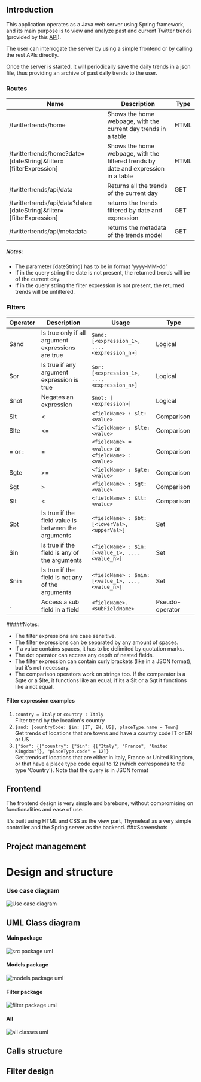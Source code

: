 ## Introduction
This application operates as a Java web server using Spring framework, and its main purpose is to view and analyze past
and current Twitter trends (provided by this [API](https://developer.twitter.com/en/docs/trends/locations-with-trending-topics/api-reference/get-trends-available)).

The user can interrogate the server by using a simple frontend or by calling the rest APIs directly.

Once the server is started, it will periodically save the daily trends in a json file, thus providing an archive of past 
daily trends to the user.



### Routes
Name | Description | Type
------------ | -------------  | ------------- 
/twittertrends/home | Shows the home webpage, with the current day trends in a table | HTML
/twittertrends/home?date=\[dateString]&filter=\[filterExpression] | Shows the home webpage, with the filtered trends by date and expression in a table | HTML
/twittertrends/api/data | Returns all the trends of the current day | GET
/twittertrends/api/data?date=\[dateString]&filter=\[filterExpression] | returns the trends filtered by date and expression | GET
/twittertrends/api/metadata | returns the metadata of the trends model | GET
##### Notes:
- The parameter \[dateString] has to be in format 'yyyy-MM-dd'
- If in the query string the date is not present, the returned trends will be of the current day.
- If in the query string the filter expression is not present, the returned trends will be unfiltered.

### Filters
Operator | Description |  Usage| Type
------------ | -------------  | ------------- | -------------  
$and | Is true only if all argument expressions are true | `$and: [<expression_1>, ..., <expression_n>]` | Logical 
$or | Is true if any argument expression is true | `$or: [<expression_1>, ..., <expression_n>]` | Logical 
$not | Negates an expression | `$not: [ <expression>]` | Logical 
$lt | <  | `<fieldName> : $lt: <value>` | Comparison
$lte | <= | `<fieldName> : $lte: <value>` | Comparison
= or : | = | `<fieldName> = <value>` or `<fieldName> : <value>` | Comparison
$gte | \>= | `<fieldName> : $gte: <value>` | Comparison
$gt | \> | `<fieldName> : $gt: <value>` | Comparison
$lt | < | `<fieldName> : $lt: <value>` | Comparison
$bt | Is true if the field value is between the arguments | `<fieldName> : $bt: [<lowerVal>, <upperVal>]` | Set
$in | Is true if the field is any of the arguments | `<fieldName> : $in: [<value_1>, ..., <value_n>]` | Set
$nin | Is true if the field is not any of the arguments | `<fieldName> : $nin: [<value_1>, ..., <value_n>]` | Set
. | Access a sub field in a field | `<fieldName>.<subFieldName>`|Pseudo-operator 

#####Notes:
- The filter expressions are case sensitive.
- The filter expressions can be separated by any amount of spaces.
- If a value contains spaces, it has to be delimited by quotation marks.
- The dot operator can access any depth of nested fields.
- The filter expression can contain curly brackets (like in a JSON format), but it's not necessary.
- The comparison operators work on strings too. If the comparator is a $gte or a $lte, it functions like an equal; if its a $lt or a $gt it functions like a not equal.
#### Filter expression examples 
1. `country = Italy` or `country : Italy`  
Filter trend by the location's country
2. `$and: [countryCode: $in: [IT, EN, US], placeType.name = Town]`  
Get trends of locations that are towns and have a country code IT or EN or US
3. `{"$or": {["country": {"$in": {["Italy", "France", "United Kingdom"]}, "placeType.code" = 12]}`  
Get trends of locations that are either in Italy, France or United Kingdom, or that have a place type code equal to 12 (which corresponds to the type 'Country').
Note that the query is in JSON format

## Frontend
The frontend design is very simple and barebone, without compromising on functionalities and ease of use.

It's built using HTML and CSS as the view part, Thymeleaf as a very simple controller and the Spring server as the backend.
###Screenshots
## Project management

# Design and structure
### Use case diagram
![Use case diagram](/readme_assets/Use_case.png)

## UML Class diagram
#### Main package
![src package uml](/readme_assets/UML_Packages/src.png)
#### Models package
![models package uml](/readme_assets/UML_Packages/Models.png)
#### Filter package
![filter package uml](/readme_assets/UML_Packages/Filter.png)
#### All
![all classes uml](/readme_assets/UML_Packages/GLOBAL.png)

## Calls structure
## Filter design 
